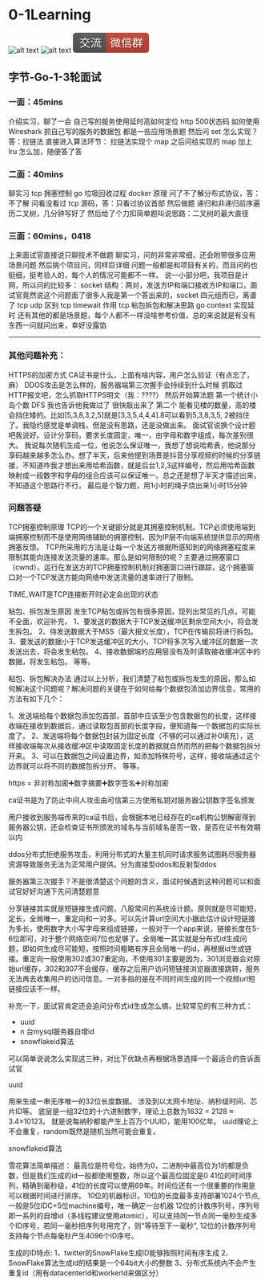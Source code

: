 # 0-1Learning

![alt text](../../static/common/svg/luoxiaosheng.svg "公众号")
![alt text](../../static/common/svg/luoxiaosheng_learning.svg "学习")
![alt text](../../static/common/svg/luoxiaosheng_wechat.svg "微信")


## 字节-Go-1-3轮面试

### 一面：45mins
介绍实习，聊了一会
自己写的服务使用延时高如何定位
http 500状态码
如何使用 Wireshark 抓自己写的服务的数据包
都是一些应用场景题
然后问 set 怎么实现？答：拉链法
直接进入算法环节：
拉链法实现个 map
之后问给实现的 map 加上 lru 怎么加，随便答了答


### 二面：40mins
聊实习
tcp 拥塞控制
go 垃圾回收过程
docker 原理
问了不了解分布式协议，答：不了解
问看没看过 tcp 源码，答：只看过协议首部
然后做题
递归和非递归前序遍历二叉树，几分钟写好了
然后给了个力扣简单题叫说思路：二叉树的最大直径


### 三面：60mins，0418
上来面试官直接说只聊技术不做题
聊实习，问的非常非常细，还会附带很多应用场景问题
然后挑个项目问，同样巨详细
问题一般都是和项目有关的，而且问的也挺细，挺考验人的，每个人的情况可能都不一样。
说一小部分吧，我项目是计网，所以问的比较多：
socket 结构：两对，发送方IP和端口接收方IP和端口，面试官竟然说这个问题面了很多人我是第一个答出来的，socket 四元组而已，离谱了
tcp udp 区别
tcp timewait 作用
tcp 粘包拆包和解决思路
go context 实现延时
还有其他的都是场景题，每个人都不一样没啥参考价值，总的来说就是有没有东西一问就问出来，幸好没露馅

---

### 其他问题补充：
HTTPS的加密方式
CA证书是什么，上面有啥内容，用户怎么验证（有点忘了，麻）
DDOS攻击是怎么样的，服务器端第三次握手会持续到什么时候
抓取过HTTP报文吧，怎么抓取HTTPS明文（我：????）
然后开始算法题
第一个统计小岛个数 DFS 我也告诉他我做过了 很快敲出来了
第二个 能看见楼的数量，高的楼会挡住矮的。比如[5,3,8,3,2,5]就是[3,3,5,4,4,4].8可以看到5,3,8,3,5, 2被挡住了。我隐约感觉是单调栈，但是没有思路，还是没做出来。
面试官说换个设计题吧我说好。设计分享码，要求长度固定，唯一，由字母和数字组成，每次差别很大。
我说每次随机生成一位，他说怎么保证唯一，我想了想说哈希表，他说那分享码越来越多怎么办。想了半天，后来他提到场景是抖音分享视频的时候的分享链接，不知道咋我才想出来用哈希函数，就是后台1,2,3这样编号，然后用哈希函数映射成一段数字和字母的组合应该可以保证唯一。总之还是想了半天才描述出来，不知道这个思路行不行。
最后是个智力题，用1小时的绳子烧出来1小时15分钟


### 问题答疑
TCP拥塞控制原理
TCP的一个关键部分就是其拥塞控制机制。TCP必须使用端到端拥塞控制而不是使用网络辅助的拥塞控制，因为IP层不向端系统提供显示的网络拥塞反馈。
TCP所采用的方法是让每一个发送方根据所感知到的网络拥塞程度来限制其能向连接发送流量的速率。那么是如何限制的呢？主要通过拥塞窗口（cwnd）。运行在发送方的TCP拥塞控制机制对拥塞窗口进行跟踪，这个拥塞窗口对一个TCP发送方能向网络中发送流量的速率进行了限制。

TIME_WAIT是TCP连接断开时必定会出现的状态

粘包、拆包发生原因
发生TCP粘包或拆包有很多原因，现列出常见的几点，可能不全面，欢迎补充，
1、要发送的数据大于TCP发送缓冲区剩余空间大小，将会发生拆包。
2、待发送数据大于MSS（最大报文长度），TCP在传输前将进行拆包。
3、要发送的数据小于TCP发送缓冲区的大小，TCP将多次写入缓冲区的数据一次发送出去，将会发生粘包。
4、接收数据端的应用层没有及时读取接收缓冲区中的数据，将发生粘包。
等等。

粘包、拆包解决办法
通过以上分析，我们清楚了粘包或拆包发生的原因，那么如何解决这个问题呢？解决问题的关键在于如何给每个数据包添加边界信息，常用的方法有如下几个：

1、发送端给每个数据包添加包首部，首部中应该至少包含数据包的长度，这样接收端在接收到数据后，通过读取包首部的长度字段，便知道每一个数据包的实际长度了。
2、发送端将每个数据包封装为固定长度（不够的可以通过补0填充），这样接收端每次从接收缓冲区中读取固定长度的数据就自然而然的把每个数据包拆分开来。
3、可以在数据包之间设置边界，如添加特殊符号，这样，接收端通过这个边界就可以将不同的数据包拆分开。
等等。



https = 非对称加密➕数字摘要➕数字签名➕对称加密

ca证书是为了防止中间人攻击由可信第三方使用私钥对服务器公钥数字签名颁发

用户接收到服务端传来的ca证书后，会根据本地已经存在的ca机构公钥解密得到服务器公钥，还会检查证书所颁发的域名与当前域名是否一致，是否在证书有效期以内

ddos分布式拒绝服务攻击，利用分布式的大量主机同时请求服务试图耗尽服务器资源导致服务无法为正常用户提供。分为直接型ddos和反射型ddos

服务器第三次握手？不是很清楚这个问题的含义，面试时候遇到这种问题可以和面试官好好沟通下先问清楚题意

分享链接其实就是短链接生成问题，八股常问的系统设计题。原则就是尽可能短，定长，全局唯一，重定向和一对多。可以先计算url空间大小据此估计设计短链接为多长，使用数字大小写字母来组成链接，一般对于一个app来说，链接长度在5-6位即可，对于整个网络空间7位也足够了。全局唯一其实就是分布式id生成问题，即如何生成尽可能短，按照时间粗略有序且全局唯一的id，再根据id生成链接。重定向一般使用302或307重定向，不使用301主要是因为，301浏览器会对原始url缓存，302和307不会缓存，缓存之后用户访问短链接浏览器直接跳转，服务无法再去收集用户的访问信息。一对多指的是在不同时间生成的同一个视频url短链接应该不一样。


补充一下，面试官肯定还会追问分布式id生成怎么搞，比较常见的有三种方式：
- uuid
- n 台mysql服务器自增id
- snowflakeid算法

可以简单说说怎么实现这三种，对比下优缺点再根据场景选择一个最适合的告诉面试官

uuid

用来生成一串无序唯一的32位长度数据。
涉及到以太网卡地址、纳秒级时间、芯片ID等。
底层是一组32位的十六进制数字，理论上总数为1632 = 2128 ≈ 3.4×10123。
就是说每纳秒都能产生上百万个UUID，能用100亿年。
uuid理论上不会重复，random既然是随机当然可能会重复。

snowflakeid算法

雪花算法简单描述：
最高位是符号位，始终为0，二进制中最高位为1的都是负数，但是我们生成的id一般都使用整数，所以这个最高位固定是0
41位的时间序列，精确到毫秒级，41位的长度可以使用69年。时间位还有一个很重要的作用是可以根据时间进行排序。
10位的机器标识，10位的长度最多支持部署1024个节点, 一般是5位IDC+5位machine编号，唯一确定一台机器
12位的计数序列号，序列号即一系列的自增id（多线程建议使用atomic），可以支持同一节点同一毫秒生成多个ID序号，若同一毫秒把序列号用完了，则“等待至下一毫秒”, 12位的计数序列号支持每个节点每毫秒产生4096个ID序号。

生成的ID特点:
1、twitter的SnowFlake生成ID能够按照时间有序生成
2、SnowFlake算法生成id的结果是一个64bit大小的整数
3、分布式系统内不会产生重复id（用有datacenterId和workerId来做区分）



